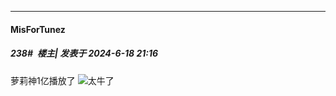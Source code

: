 ﻿
*****

####  MisForTunez  
##### 238#         楼主| 发表于 2024-6-18 21:16

萝莉神1亿播放了
<img src="https://static.saraba1st.com/image/smiley/face2017/037.png" referrerpolicy="no-referrer">太牛了

